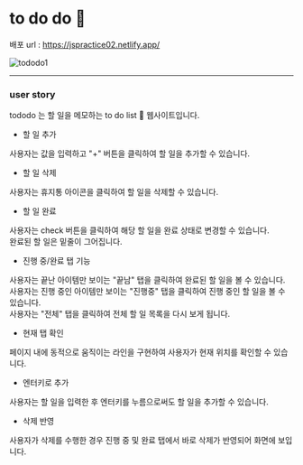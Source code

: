<h1 align="left">to do do 📝</h1>

배포 url : https://jspractice02.netlify.app/

<div align="left">
  
![tododo1](https://github.com/hhhyeon97/tododo/assets/148893126/fcbfa599-8dd9-43a5-9db8-f533917139bd)


</div>

<hr>

### user story

tododo 는 할 일을 메모하는 to do list 📝 웹사이트입니다.

- 할 일 추가

사용자는 값을 입력하고 "+" 버튼을 클릭하여 할 일을 추가할 수 있습니다.

- 할 일 삭제

사용자는 휴지통 아이콘을 클릭하여 할 일을 삭제할 수 있습니다.

- 할 일 완료

사용자는 check 버튼을 클릭하여 해당 할 일을 완료 상태로 변경할 수 있습니다.<br>
완료된 할 일은 밑줄이 그어집니다.

- 진행 중/완료 탭 기능

사용자는 끝난 아이템만 보이는 "끝남" 탭을 클릭하여 완료된 할 일을 볼 수 있습니다.<br>
사용자는 진행 중인 아이템만 보이는 "진행중" 탭을 클릭하여 진행 중인 할 일을 볼 수 있습니다.<br>
사용자는 "전체" 탭을 클릭하여 전체 할 일 목록을 다시 보게 됩니다.<br>

- 현재 탭 확인

페이지 내에 동적으로 움직이는 라인을 구현하여 사용자가 현재 위치를 확인할 수 있습니다.

- 엔터키로 추가

사용자는 할 일을 입력한 후 엔터키를 누름으로써도 할 일을 추가할 수 있습니다.

- 삭제 반영

사용자가 삭제를 수행한 경우 진행 중 및 완료 탭에서 바로 삭제가 반영되어 화면에 보입니다.

